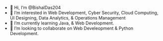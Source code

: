 - 👋 Hi, I’m @BishalDas204
- 👀 I’m interested in Web Development, Cyber Security, Cloud Computing, UI Designing, Data Analytics, & Operations Management
- 🌱 I’m currently learning Java, & Web Development.
- 💞️ I’m looking to collaborate on Web Develeopment & Python Development.

<!---
BishalDas204/BishalDas204 is a ✨ special ✨ repository because its `README.md` (this file) appears on your GitHub profile.
You can click the Preview link to take a look at your changes.
--->
